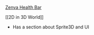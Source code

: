 [Zenva Health Bar](https://academy.zenva.com/lesson/character-scene/)


[[2D in 3D World]]
+ Has a section about Sprite3D and UI